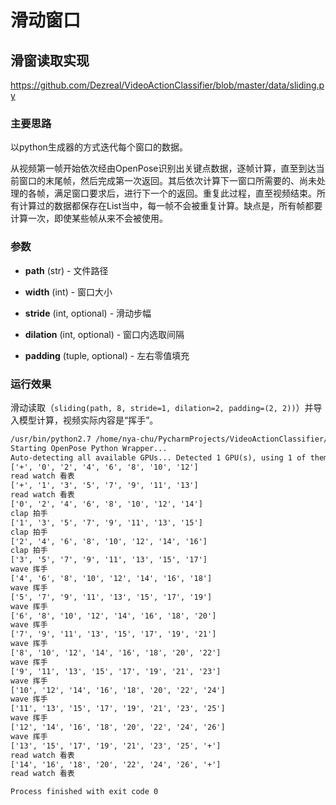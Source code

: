 # 滑动窗口

## 滑窗读取实现

https://github.com/Dezreal/VideoActionClassifier/blob/master/data/sliding.py

### 主要思路

以python生成器的方式迭代每个窗口的数据。

从视频第一帧开始依次经由OpenPose识别出关键点数据，逐帧计算，直至到达当前窗口的末尾帧，然后完成第一次返回。其后依次计算下一窗口所需要的、尚未处理的各帧，满足窗口要求后，进行下一个的返回。重复此过程，直至视频结束。所有计算过的数据都保存在List当中，每一帧不会被重复计算。缺点是，所有帧都要计算一次，即使某些帧从来不会被使用。

### 参数

- **path** (str) - 文件路径

- **width** (int) - 窗口大小
- **stride** (int, optional) - 滑动步幅
- **dilation** (int, optional) - 窗口内选取间隔
- **padding** (tuple, optional) - 左右零值填充

### 运行效果

滑动读取（`sliding(path, 8, stride=1, dilation=2, padding=(2, 2))`）并导入模型计算，视频实际内容是“挥手”。

```tex
/usr/bin/python2.7 /home/nya-chu/PycharmProjects/VideoActionClassifier/st_gcn/run.py
Starting OpenPose Python Wrapper...
Auto-detecting all available GPUs... Detected 1 GPU(s), using 1 of them starting at GPU 0.
['+', '0', '2', '4', '6', '8', '10', '12']
read watch 看表
['+', '1', '3', '5', '7', '9', '11', '13']
read watch 看表
['0', '2', '4', '6', '8', '10', '12', '14']
clap 拍手
['1', '3', '5', '7', '9', '11', '13', '15']
clap 拍手
['2', '4', '6', '8', '10', '12', '14', '16']
clap 拍手
['3', '5', '7', '9', '11', '13', '15', '17']
wave 挥手
['4', '6', '8', '10', '12', '14', '16', '18']
wave 挥手
['5', '7', '9', '11', '13', '15', '17', '19']
wave 挥手
['6', '8', '10', '12', '14', '16', '18', '20']
wave 挥手
['7', '9', '11', '13', '15', '17', '19', '21']
wave 挥手
['8', '10', '12', '14', '16', '18', '20', '22']
wave 挥手
['9', '11', '13', '15', '17', '19', '21', '23']
wave 挥手
['10', '12', '14', '16', '18', '20', '22', '24']
wave 挥手
['11', '13', '15', '17', '19', '21', '23', '25']
wave 挥手
['12', '14', '16', '18', '20', '22', '24', '26']
wave 挥手
['13', '15', '17', '19', '21', '23', '25', '+']
read watch 看表
['14', '16', '18', '20', '22', '24', '26', '+']
read watch 看表

Process finished with exit code 0
```



